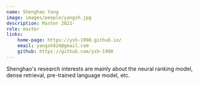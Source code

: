 ```yaml
--- 
name: Shenghao Yang  
image: images/people/yangsh.jpg  
description: Master 2021-  
role: master  
links:  
    home-page: https://ysh-1998.github.io/  
    email: yangsh824@gmail.com  
    github: https://github.com/ysh-1998  
---
```


Shenghao's research interests are mainly about the neural ranking model, dense retrieval, pre-trained language model, etc.